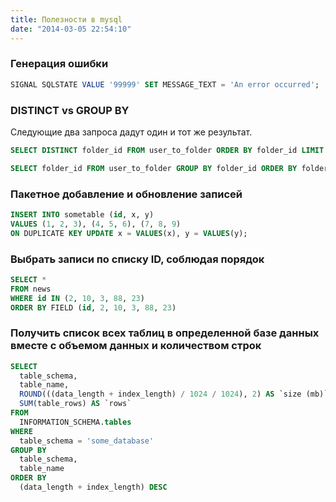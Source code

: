 ```yaml
---
title: Полезности в mysql
date: "2014-03-05 22:54:10"
---
```


### Генерация ошибки

```sql
SIGNAL SQLSTATE VALUE '99999' SET MESSAGE_TEXT = 'An error occurred';
```

### DISTINCT vs GROUP BY

Следующие два запроса дадут один и тот же результат.

```sql
SELECT DISTINCT folder_id FROM user_to_folder ORDER BY folder_id LIMIT 10
```

```sql
SELECT folder_id FROM user_to_folder GROUP BY folder_id ORDER BY folder_id LIMIT 10
```

### Пакетное добавление и обновление записей

```sql
INSERT INTO sometable (id, x, y)
VALUES (1, 2, 3), (4, 5, 6), (7, 8, 9)
ON DUPLICATE KEY UPDATE x = VALUES(x), y = VALUES(y);
```

### Выбрать записи по списку ID, соблюдая порядок

```sql
SELECT *
FROM news
WHERE id IN (2, 10, 3, 88, 23)
ORDER BY FIELD (id, 2, 10, 3, 88, 23)
```

### Получить список всех таблиц в определенной базе данных вместе с объемом данных и количеством строк

```sql
SELECT
  table_schema,
  table_name,
  ROUND(((data_length + index_length) / 1024 / 1024), 2) AS `size (mb)`,
  SUM(table_rows) AS `rows`
FROM
  INFORMATION_SCHEMA.tables
WHERE
  table_schema = 'some_database'
GROUP BY
  table_schema,
  table_name
ORDER BY
  (data_length + index_length) DESC
```
